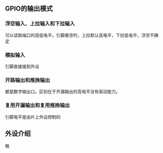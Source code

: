 ## GPIO的输出模式  
### 浮空输入、上拉输入和下拉输入  
可以读取端口的高低电平。引脚悬空时，上拉默认高电平，下拉低电平，浮空不确定  
### 模拟输入  
引脚直接接到外设  
### 开路输出和推挽输出 
都是数字输出口。区别在于开漏输出的高电平没有驱动能力。  
### 复用开漏输出和复用推挽输出  
引脚电平是由片上外设控制的  

## 外设介绍  
略